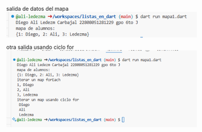 salida de datos del mapa
![alt text](image-1.png)


otra salida usando ciclo for
![alt text](image-2.png)